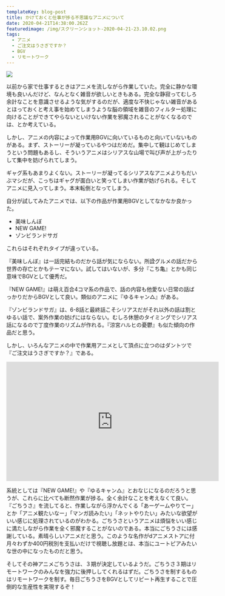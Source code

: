```yaml
---
templateKey: blog-post
title: かけておくと仕事が捗る不思議なアニメについて
date: 2020-04-21T14:38:00.262Z
featuredimage: /img/スクリーンショット-2020-04-21-23.10.02.png
tags:
  - アニメ
  - ご注文はうさぎですか？
  - BGV
  - リモートワーク
---
```

[![](/img/スクリーンショット-2020-04-21-23.10.02.png)](https://gochiusa.com/)

以前から家で仕事するときはアニメを流しながら作業していた。完全に静かな環境も良いんだけど、なんとなく雑音が欲しいときもある。完全な静寂ってむしろ余計なことを意識させるような気がするのだが、適度な不快じゃない雑音があるとほっておくと考え事を始めてしまうような脳の領域を雑音のフィルター処理に向けることができてやらないといけない作業を邪魔されることがなくなるのでは、とか考えている。

しかし、アニメの内容によって作業用BGVに向いているものと向いていないものがある。まず、ストーリーが凝っているやつはだめだ。集中して観はじめてしまうという問題もあるし、そういうアニメはシリアスな山場で叫び声が上がったりして集中を妨げられてしまう。

ギャグ系もあまりよくない。ストーリーが凝ってるシリアスなアニメよりもだいぶマシだが、こっちはギャグが面白いと笑ってしまい作業が妨げられる。そしてアニメに見入ってしまう。本末転倒となってしまう。

自分が試してみたアニメでは、以下の作品が作業用BGVとしてなかなか良かった。

- 美味しんぼ
- NEW GAME!
- ゾンビランドサガ

これらはそれぞれタイプが違っている。

『美味しんぼ』は一話完結ものだから話が気にならない。所詮グルメの話だから世界の存亡とかもテーマにない。試してはいないが、多分『こち亀』とかも同じ意味でBGVとして優秀だ。

『NEW GAME!』は萌え百合4コマ系の作品で、話の内容も他愛ない日常の話ばっかりだからBGVとして良い。類似のアニメに『ゆるキャン△』がある。

『ゾンビランドサガ』は、6-8話と最終話こそシリアスだがそれ以外の話は割とゆるい話で、案外作業の妨げにはならない。むしろ休憩のタイミングでシリアス話になるので丁度作業のリズムが作れる。『涼宮ハルヒの憂鬱』も似た傾向の作品だと思う。

しかし、いろんなアニメの中で作業用アニメとして頂点に立つのはダントツで『ご注文はうさぎですか？』である。

<iframe width="560" height="315" src="https://www.youtube.com/embed/m7-4Q36XkOU" frameborder="0" allow="accelerometer; autoplay; encrypted-media; gyroscope; picture-in-picture" allowfullscreen></iframe>

系統としては『NEW GAME!』や『ゆるキャン△』とおなじになるのだろうと思うが、これらに比べても断然作業が捗る。全く余計なことを考えなくて良い。『ごちうさ』を流してると、作業しながら浮かんでくる「あーゲームやりてー」とか「アニメ観たいなー」「マンガ読みたい」「ネットやりたい」みたいな欲望がいい感じに処理されているのがわかる。ごちうさというアニメは煩悩をいい感じに満たしながら作業を全く邪魔することがないのである。本当にごちうさには感謝している。素晴らしいアニメだと思う。このような名作がdアニメストアに付月々わずか400円税別を支払いだけで視聴し放題とは、本当にユートピアみたいな世の中になったものだと思う。

そしてその神アニメごちうさは、３期が決定しているようだ。ごちうさ３期はリモートワークのみんなを強力に後押ししてくれるはずだ。ごちうさを制するものはリモートワークを制す。毎日ごちうさをBGVとしてリピート再生することで圧倒的な生産性を実現するぞ！